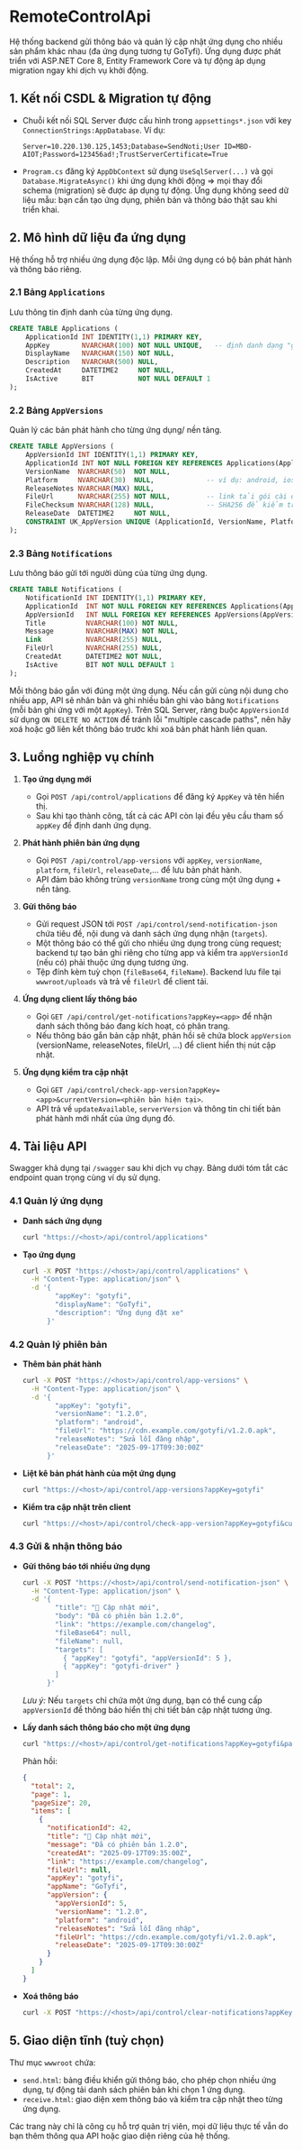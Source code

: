 # RemoteControlApi

Hệ thống backend gửi thông báo và quản lý cập nhật ứng dụng cho nhiều sản phẩm khác nhau (đa ứng dụng tương tự GoTyfi). Ứng dụng được phát triển với ASP.NET Core 8, Entity Framework Core và tự động áp dụng migration ngay khi dịch vụ khởi động.

## 1. Kết nối CSDL & Migration tự động
- Chuỗi kết nối SQL Server được cấu hình trong `appsettings*.json` với key `ConnectionStrings:AppDatabase`. Ví dụ:
  ```text
  Server=10.220.130.125,1453;Database=SendNoti;User ID=MBD-AIOT;Password=123456ad!;TrustServerCertificate=True
  ```
- `Program.cs` đăng ký `AppDbContext` sử dụng `UseSqlServer(...)` và gọi `Database.MigrateAsync()` khi ứng dụng khởi động ⇒ mọi thay đổi schema (migration) sẽ được áp dụng tự động. Ứng dụng không seed dữ liệu mẫu: bạn cần tạo ứng dụng, phiên bản và thông báo thật sau khi triển khai.

## 2. Mô hình dữ liệu đa ứng dụng
Hệ thống hỗ trợ nhiều ứng dụng độc lập. Mỗi ứng dụng có bộ bản phát hành và thông báo riêng.

### 2.1 Bảng `Applications`
Lưu thông tin định danh của từng ứng dụng.
```sql
CREATE TABLE Applications (
    ApplicationId INT IDENTITY(1,1) PRIMARY KEY,
    AppKey        NVARCHAR(100) NOT NULL UNIQUE,   -- định danh dạng "gotyfi", "myapp"
    DisplayName   NVARCHAR(150) NOT NULL,
    Description   NVARCHAR(500) NULL,
    CreatedAt     DATETIME2     NOT NULL,
    IsActive      BIT           NOT NULL DEFAULT 1
);
```

### 2.2 Bảng `AppVersions`
Quản lý các bản phát hành cho từng ứng dụng/ nền tảng.
```sql
CREATE TABLE AppVersions (
    AppVersionId INT IDENTITY(1,1) PRIMARY KEY,
    ApplicationId INT NOT NULL FOREIGN KEY REFERENCES Applications(ApplicationId) ON DELETE CASCADE,
    VersionName  NVARCHAR(50)  NOT NULL,
    Platform     NVARCHAR(30)  NULL,             -- ví dụ: android, ios
    ReleaseNotes NVARCHAR(MAX) NULL,
    FileUrl      NVARCHAR(255) NOT NULL,         -- link tải gói cài đặt
    FileChecksum NVARCHAR(128) NULL,             -- SHA256 để kiểm tra
    ReleaseDate  DATETIME2     NOT NULL,
    CONSTRAINT UK_AppVersion UNIQUE (ApplicationId, VersionName, Platform)
);
```

### 2.3 Bảng `Notifications`
Lưu thông báo gửi tới người dùng của từng ứng dụng.
```sql
CREATE TABLE Notifications (
    NotificationId INT IDENTITY(1,1) PRIMARY KEY,
    ApplicationId  INT NOT NULL FOREIGN KEY REFERENCES Applications(ApplicationId) ON DELETE CASCADE,
    AppVersionId   INT NULL FOREIGN KEY REFERENCES AppVersions(AppVersionId) ON DELETE NO ACTION,
    Title          NVARCHAR(100) NOT NULL,
    Message        NVARCHAR(MAX) NOT NULL,
    Link           NVARCHAR(255) NULL,
    FileUrl        NVARCHAR(255) NULL,
    CreatedAt      DATETIME2 NOT NULL,
    IsActive       BIT NOT NULL DEFAULT 1
);
```
Mỗi thông báo gắn với đúng một ứng dụng. Nếu cần gửi cùng nội dung cho nhiều app, API sẽ nhân bản và ghi nhiều bản ghi vào bảng `Notifications` (mỗi bản ghi ứng với một `AppKey`). Trên SQL Server, ràng buộc `AppVersionId` sử dụng `ON DELETE NO ACTION` để tránh lỗi "multiple cascade paths", nên hãy xoá hoặc gỡ liên kết thông báo trước khi xoá bản phát hành liên quan.

## 3. Luồng nghiệp vụ chính
1. **Tạo ứng dụng mới**
   - Gọi `POST /api/control/applications` để đăng ký `AppKey` và tên hiển thị.
   - Sau khi tạo thành công, tất cả các API còn lại đều yêu cầu tham số `appKey` để định danh ứng dụng.

2. **Phát hành phiên bản ứng dụng**
   - Gọi `POST /api/control/app-versions` với `appKey`, `versionName`, `platform`, `fileUrl`, `releaseDate`,… để lưu bản phát hành.
   - API đảm bảo không trùng `versionName` trong cùng một ứng dụng + nền tảng.

3. **Gửi thông báo**
   - Gửi request JSON tới `POST /api/control/send-notification-json` chứa tiêu đề, nội dung và danh sách ứng dụng nhận (`targets`).
   - Một thông báo có thể gửi cho nhiều ứng dụng trong cùng request; backend tự tạo bản ghi riêng cho từng app và kiểm tra `appVersionId` (nếu có) phải thuộc ứng dụng tương ứng.
   - Tệp đính kèm tuỳ chọn (`fileBase64`, `fileName`). Backend lưu file tại `wwwroot/uploads` và trả về `fileUrl` để client tải.

4. **Ứng dụng client lấy thông báo**
   - Gọi `GET /api/control/get-notifications?appKey=<app>` để nhận danh sách thông báo đang kích hoạt, có phân trang.
   - Nếu thông báo gắn bản cập nhật, phản hồi sẽ chứa block `appVersion` (versionName, releaseNotes, fileUrl, …) để client hiển thị nút cập nhật.

5. **Ứng dụng kiểm tra cập nhật**
   - Gọi `GET /api/control/check-app-version?appKey=<app>&currentVersion=<phiên bản hiện tại>`.
   - API trả về `updateAvailable`, `serverVersion` và thông tin chi tiết bản phát hành mới nhất của ứng dụng đó.

## 4. Tài liệu API
Swagger khả dụng tại `/swagger` sau khi dịch vụ chạy. Bảng dưới tóm tắt các endpoint quan trọng cùng ví dụ sử dụng.

### 4.1 Quản lý ứng dụng
- **Danh sách ứng dụng**
  ```bash
  curl "https://<host>/api/control/applications"
  ```
- **Tạo ứng dụng**
  ```bash
  curl -X POST "https://<host>/api/control/applications" \
    -H "Content-Type: application/json" \
    -d '{
          "appKey": "gotyfi",
          "displayName": "GoTyfi",
          "description": "Ứng dụng đặt xe"
        }'
  ```

### 4.2 Quản lý phiên bản
- **Thêm bản phát hành**
  ```bash
  curl -X POST "https://<host>/api/control/app-versions" \
    -H "Content-Type: application/json" \
    -d '{
          "appKey": "gotyfi",
          "versionName": "1.2.0",
          "platform": "android",
          "fileUrl": "https://cdn.example.com/gotyfi/v1.2.0.apk",
          "releaseNotes": "Sửa lỗi đăng nhập",
          "releaseDate": "2025-09-17T09:30:00Z"
        }'
  ```
- **Liệt kê bản phát hành của một ứng dụng**
  ```bash
  curl "https://<host>/api/control/app-versions?appKey=gotyfi"
  ```
- **Kiểm tra cập nhật trên client**
  ```bash
  curl "https://<host>/api/control/check-app-version?appKey=gotyfi&currentVersion=1.1.0"
  ```

### 4.3 Gửi & nhận thông báo
- **Gửi thông báo tới nhiều ứng dụng**
  ```bash
  curl -X POST "https://<host>/api/control/send-notification-json" \
    -H "Content-Type: application/json" \
    -d '{
          "title": "🚀 Cập nhật mới",
          "body": "Đã có phiên bản 1.2.0",
          "link": "https://example.com/changelog",
          "fileBase64": null,
          "fileName": null,
          "targets": [
            { "appKey": "gotyfi", "appVersionId": 5 },
            { "appKey": "gotyfi-driver" }
          ]
        }'
  ```
  *Lưu ý:* Nếu `targets` chỉ chứa một ứng dụng, bạn có thể cung cấp `appVersionId` để thông báo hiển thị chi tiết bản cập nhật tương ứng.

- **Lấy danh sách thông báo cho một ứng dụng**
  ```bash
  curl "https://<host>/api/control/get-notifications?appKey=gotyfi&page=1&pageSize=20"
  ```
  Phản hồi:
  ```json
  {
    "total": 2,
    "page": 1,
    "pageSize": 20,
    "items": [
      {
        "notificationId": 42,
        "title": "🚀 Cập nhật mới",
        "message": "Đã có phiên bản 1.2.0",
        "createdAt": "2025-09-17T09:35:00Z",
        "link": "https://example.com/changelog",
        "fileUrl": null,
        "appKey": "gotyfi",
        "appName": "GoTyfi",
        "appVersion": {
          "appVersionId": 5,
          "versionName": "1.2.0",
          "platform": "android",
          "releaseNotes": "Sửa lỗi đăng nhập",
          "fileUrl": "https://cdn.example.com/gotyfi/v1.2.0.apk",
          "releaseDate": "2025-09-17T09:30:00Z"
        }
      }
    ]
  }
  ```

- **Xoá thông báo**
  ```bash
  curl -X POST "https://<host>/api/control/clear-notifications?appKey=gotyfi"
  ```

## 5. Giao diện tĩnh (tuỳ chọn)
Thư mục `wwwroot` chứa:
- `send.html`: bảng điều khiển gửi thông báo, cho phép chọn nhiều ứng dụng, tự động tải danh sách phiên bản khi chọn 1 ứng dụng.
- `receive.html`: giao diện xem thông báo và kiểm tra cập nhật theo từng ứng dụng.

Các trang này chỉ là công cụ hỗ trợ quản trị viên, mọi dữ liệu thực tế vẫn do bạn thêm thông qua API hoặc giao diện riêng của hệ thống.
